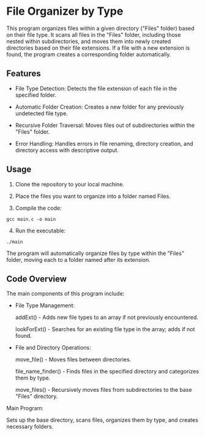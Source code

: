 # File Organizer by Type

This program organizes files within a given directory ("Files" folder) based on their file type. It scans all files in the "Files" folder, including those nested within subdirectories, and moves them into newly created directories based on their file extensions. If a file with a new extension is found, the program creates a corresponding folder automatically.

## Features

- File Type Detection: Detects the file extension of each file in the specified folder.

- Automatic Folder Creation: Creates a new folder for any previously undetected file type.

- Recursive Folder Traversal: Moves files out of subdirectories within the "Files" folder.

- Error Handling: Handles errors in file renaming, directory creation, and directory access with descriptive output.


## Usage

1. Clone the repository to your local machine.


2. Place the files you want to organize into a folder named Files.


3. Compile the code:
```
gcc main.c -o main
```

4. Run the executable:
```
./main
```

The program will automatically organize files by type within the "Files" folder, moving each to a folder named after its extension.

## Code Overview

The main components of this program include:

- File Type Management:

    addExt() - Adds new file types to an array if not previously encountered.

    lookForExt() - Searches for an existing file type in the array; adds if not found.


- File and Directory Operations:

    move_file() - Moves files between directories.

    file_name_finder() - Finds files in the specified directory and categorizes them by type.

    move_files() - Recursively moves files from subdirectories to the base "Files" directory.


Main Program:

Sets up the base directory, scans files, organizes them by type, and creates necessary folders.
